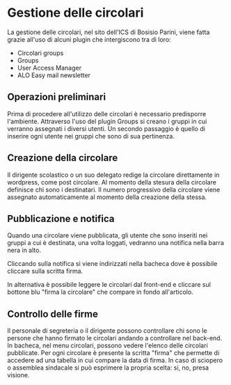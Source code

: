 # Gestione delle circolari
La gestione delle circolari, nel sito dell'ICS di Bosisio Parini, viene fatta grazie all'uso di alcuni plugin che intergiscono tra di loro:
* Circolari groups
* Groups
* User Access Manager
* ALO Easy mail newsletter

## Operazioni preliminari
Prima di procedere all'utilizzo delle circolari è necessario predisporre l'ambiente. Attraverso l'uso del plugin Groups si creano i gruppi in cui verranno assegnati i diversi utenti. Un secondo passaggio è quello di inserire ogni utente nei gruppi che sono di sua pertinenza.

## Creazione della circolare
Il dirigente scolastico o un suo delegato redige la circolare direttamente in wordpress, come post circolare. Al momento della stesura della circolare definisce chi sono i destinatari. Il numero progressivo della circolare viene assegnato automaticamente al momento della creazione della stessa.

## Pubblicazione e notifica
Quando una circolare viene pubblicata, gli utente che sono inseriti nei gruppi a cui è destinata, una volta loggati, vedranno una notifica nella barra nera in alto.

Cliccando sulla notifica si viene indirizzati nella bacheca dove è possibile cliccare sulla scritta firma.

In alternativa è possibile leggere le circolari dal front-end e cliccare sul bottone blu "firma la circolare" che compare in fondo all'articolo.

## Controllo delle firme
Il personale di segreteria o il dirigente possono controllare chi sono le persone che hanno firmato le circolari andando a controllare nel back-end. In bacheca, nel menu circolari, possono vedere l'elenco delle circolari pubblicate. Per ogni circolare è presente la scritta "firma" che permette di accedere ad una tabella in cui compare la data di firma. In caso di sciopero o assemblea sindacale si può esprimere la propria scelta: si, no, presa visione.
 
